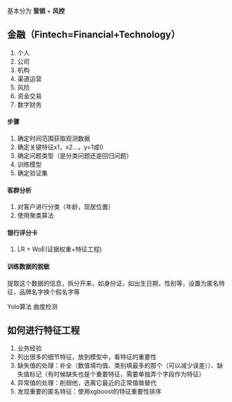 基本分为 **营销** + **风控**
## 金融（Fintech=Financial+Technology）

1. 个人
2. 公司
3. 机构
4. 渠道运营
5. 风险
6. 资金交易
7. 数字财务

#### 步骤
1. 确定时间范围获取观测数据
2. 确定关键特征x1，x2...，y=1或0
3. 确定问题类型（是分类问题还是回归问题）
4. 训练模型
5. 确定验证集
#### 客群分析
1. 对客户进行分类（年龄，现居位置）
2. 使用聚类算法
#### 银行评分卡
1. LR + WoE(证据权重+特征工程)
#### 训练数据的脱敏
提取这个数据的信息，拆分开来，如身份证，如出生日期，性别等，设置为匿名特征，品牌名字换个假名字等

Yolo算法 曲度检测
## 如何进行特征工程
1. 业务经验
2. 列出很多的细节特征，放到模型中，看特征的重要性
3. 缺失值的处理：补全（数值填均值、类别填最多的那个（可以减少误差））、缺失值标记（有时候缺失也是个重要特征，需要单独弄个字段作为特征）
4. 异常值的处理：削弱他，选离它最近的正常值做替代
5. 发现重要的匿名特征：使用xgboost的特征重要性排序
